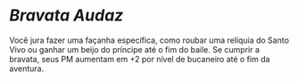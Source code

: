 # *Bravata Audaz*

Você jura fazer uma façanha específica, como roubar uma relíquia do Santo Vivo ou ganhar um beijo do príncipe até o fim do baile. Se cumprir a bravata, seus PM aumentam em +2 por nível de bucaneiro até o fim da aventura.